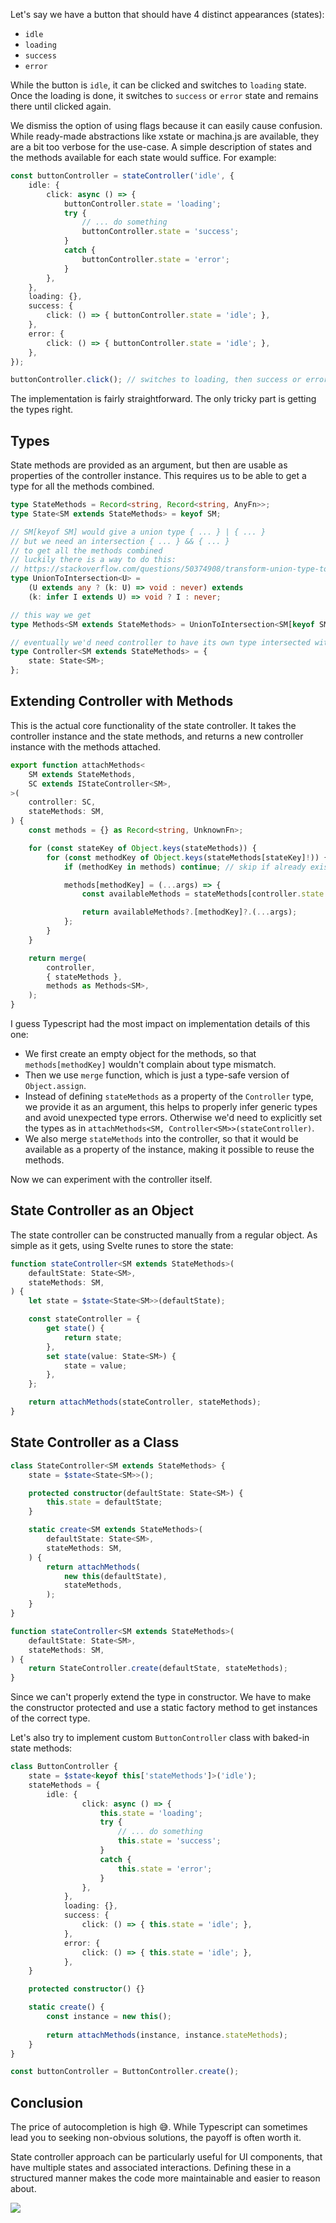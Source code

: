 <script lang="ts">
	import Example from './Example.svelte';
	import selfFive from './self-five.webp';
</script>

Let's say we have a button that should have 4 distinct appearances (states):

- `idle`
- `loading`
- `success`
- `error`

While the button is `idle`, it can be clicked and switches to `loading` state. Once the loading is done, it switches to `success` or `error` state and remains there until clicked again.

We dismiss the option of using flags because it can easily cause confusion. While ready-made abstractions like xstate or machina.js are available, they are a bit too verbose for the use-case. A simple description of states and the methods available for each state would suffice. For example:

<div class="code">

```ts
const buttonController = stateController('idle', {
	idle: {
		click: async () => {
			buttonController.state = 'loading';
			try {
				// ... do something
				buttonController.state = 'success';
			}
			catch {
				buttonController.state = 'error';
			}
		},
	},
	loading: {},
	success: {
		click: () => { buttonController.state = 'idle'; },
	},
	error: {
		click: () => { buttonController.state = 'idle'; },
	},
});

buttonController.click(); // switches to loading, then success or error
```

</div>

<Example />

The implementation is fairly straightforward. The only tricky part is getting the types right.

## Types

State methods are provided as an argument, but then are usable as properties of the controller instance. This requires us to be able to get a type for all the methods combined.

<div class="code">

```ts
type StateMethods = Record<string, Record<string, AnyFn>>;
type State<SM extends StateMethods> = keyof SM;

// SM[keyof SM] would give a union type { ... } | { ... }
// but we need an intersection { ... } && { ... }
// to get all the methods combined
// luckily there is a way to do this:
// https://stackoverflow.com/questions/50374908/transform-union-type-to-intersection-type
type UnionToIntersection<U> =
	(U extends any ? (k: U) => void : never) extends
	(k: infer I extends U) => void ? I : never;

// this way we get
type Methods<SM extends StateMethods> = UnionToIntersection<SM[keyof SM]>;

// eventually we'd need controller to have its own type intersected with Methods<StateMethods>
type Controller<SM extends StateMethods> = {
	state: State<SM>;
};
```

</div>

## Extending Controller with Methods

This is the actual core functionality of the state controller. It takes the controller instance and the state methods, and returns a new controller instance with the methods attached.

<div class="code">

```ts
export function attachMethods<
	SM extends StateMethods,
	SC extends IStateController<SM>,
>(
	controller: SC,
	stateMethods: SM,
) {
	const methods = {} as Record<string, UnknownFn>;

	for (const stateKey of Object.keys(stateMethods)) {
		for (const methodKey of Object.keys(stateMethods[stateKey]!)) {
			if (methodKey in methods) continue; // skip if already exists

			methods[methodKey] = (...args) => {
				const availableMethods = stateMethods[controller.state!];

				return availableMethods?.[methodKey]?.(...args);
			};
		}
	}

	return merge(
		controller,
		{ stateMethods },
		methods as Methods<SM>,
	);
}
```

I guess Typescript had the most impact on implementation details of this one:

- We first create an empty object for the methods, so that `methods[methodKey]` wouldn't complain about type mismatch.
- Then we use `merge` function, which is just a type-safe version of `Object.assign`.
- Instead of defining `stateMethods` as a property of the `Controller` type, we provide it as an argument, this helps to properly infer generic types and avoid unexpected type errors. Otherwise we'd need to explicitly set the types as in `attachMethods<SM, Controller<SM>>(stateController)`.
- We also merge `stateMethods` into the controller, so that it would be available as a property of the instance, making it possible to reuse the methods.

</div>

Now we can experiment with the controller itself.

## State Controller as an Object

The state controller can be constructed manually from a regular object. As simple as it gets, using Svelte runes to store the state:

<div class="code">

```ts
function stateController<SM extends StateMethods>(
	defaultState: State<SM>,
	stateMethods: SM,
) {
	let state = $state<State<SM>>(defaultState);

	const stateController = {
		get state() {
			return state;
		},
		set state(value: State<SM>) {
			state = value;
		},
	};

	return attachMethods(stateController, stateMethods);
}
```

</div>

## State Controller as a Class

<div class="code">

```ts
class StateController<SM extends StateMethods> {
	state = $state<State<SM>>();

	protected constructor(defaultState: State<SM>) {
		this.state = defaultState;
	}

	static create<SM extends StateMethods>(
		defaultState: State<SM>,
		stateMethods: SM,
	) {
		return attachMethods(
			new this(defaultState),
			stateMethods,
		);
	}
}

function stateController<SM extends StateMethods>(
	defaultState: State<SM>,
	stateMethods: SM,
) {
	return StateController.create(defaultState, stateMethods);
}
```

Since we can't properly extend the type in constructor. We have to make the constructor protected and use a static factory method to get instances of the correct type.

</div>

Let's also try to implement custom `ButtonController` class with baked-in state methods:

<div class="code">

```ts
class ButtonController {
	state = $state<keyof this['stateMethods']>('idle');
	stateMethods = {
		idle: {
				click: async () => {
					this.state = 'loading';
					try {
						// ... do something
						this.state = 'success';
					}
					catch {
						this.state = 'error';
					}
				},
			},
			loading: {},
			success: {
				click: () => { this.state = 'idle'; },
			},
			error: {
				click: () => { this.state = 'idle'; },
			},
	}

	protected constructor() {}

	static create() {
		const instance = new this();
		
		return attachMethods(instance, instance.stateMethods);
	}
}

const buttonController = ButtonController.create();
```

</div>

## Conclusion

The price of autocompletion is high 😅. While Typescript can sometimes lead you to seeking non-obvious solutions, the payoff is often worth it.

State controller approach can be particularly useful for UI components, that have multiple states and associated interactions. Defining these in a structured manner makes the code more maintainable and easier to reason about.

![]({selfFive})
